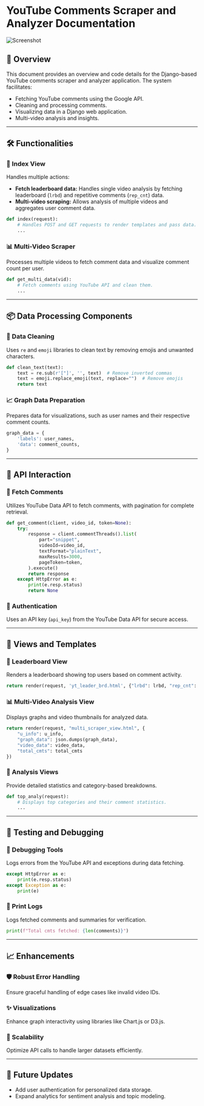 
# YouTube Comments Scraper and Analyzer Documentation
![Screenshot](https://res.cloudinary.com/dbrvducfo/image/upload/v1743337769/Screenshot_2025-03-30_175753_fahhwa.png)

## 📜 Overview
This document provides an overview and code details for the Django-based YouTube comments scraper and analyzer application. The system facilitates:

- Fetching YouTube comments using the Google API.
- Cleaning and processing comments.
- Visualizing data in a Django web application.
- Multi-video analysis and insights.

---

## 🛠 Functionalities

### 🎯 Index View
Handles multiple actions:

- **Fetch leaderboard data:** Handles single video analysis by fetching leaderboard (`lrbd`) and repetitive comments (`rep_cnt`) data.
- **Multi-video scraping:** Allows analysis of multiple videos and aggregates user comment data.

```python
def index(request):
    # Handles POST and GET requests to render templates and pass data.
    ...
```

### 📊 Multi-Video Scraper
Processes multiple videos to fetch comment data and visualize comment count per user.

```python
def get_multi_data(vid):
    # Fetch comments using YouTube API and clean them.
    ...
```

---

## 📦 Data Processing Components

### 🧹 Data Cleaning
Uses `re` and `emoji` libraries to clean text by removing emojis and unwanted characters.

```python
def clean_text(text):
    text = re.sub(r'["]', '', text)  # Remove inverted commas
    text = emoji.replace_emoji(text, replace="")  # Remove emojis
    return text
```

### 📈 Graph Data Preparation
Prepares data for visualizations, such as user names and their respective comment counts.

```python
graph_data = {
    'labels': user_names,
    'data': comment_counts,
}
```

---

## 📄 API Interaction

### 🔗 Fetch Comments
Utilizes YouTube Data API to fetch comments, with pagination for complete retrieval.

```python
def get_comment(client, video_id, token=None):
    try:
        response = client.commentThreads().list(
            part="snippet",
            videoId=video_id,
            textFormat="plainText",
            maxResults=3000,
            pageToken=token,
        ).execute()
        return response
    except HttpError as e:
        print(e.resp.status)
        return None
```

### 🔑 Authentication
Uses an API key (`api_key`) from the YouTube Data API for secure access.

---

## 📂 Views and Templates

### 🌟 Leaderboard View
Renders a leaderboard showing top users based on comment activity.

```python
return render(request, 'yt_leader_brd.html', {"lrbd": lrbd, "rep_cnt": rep_cnt})
```

### 📊 Multi-Video Analysis View
Displays graphs and video thumbnails for analyzed data.

```python
return render(request, "multi_scraper_view.html", {
    "u_info": u_info,
    "graph_data": json.dumps(graph_data),
    "video_data": video_data,
    "total_cmts": total_cmts
})
```

### 📝 Analysis Views
Provide detailed statistics and category-based breakdowns.

```python
def top_analy(request):
    # Displays top categories and their comment statistics.
    ...
```

---

## 🧪 Testing and Debugging

### 🐛 Debugging Tools
Logs errors from the YouTube API and exceptions during data fetching.

```python
except HttpError as e:
    print(e.resp.status)
except Exception as e:
    print(e)
```

### 📜 Print Logs
Logs fetched comments and summaries for verification.

```python
print(f"Total cmts fetched: {len(comments)}")
```

---

## 📈 Enhancements

### 🛡 Robust Error Handling
Ensure graceful handling of edge cases like invalid video IDs.

### ✨ Visualizations
Enhance graph interactivity using libraries like Chart.js or D3.js.

### 🚀 Scalability
Optimize API calls to handle larger datasets efficiently.

---

## 🚀 Future Updates
- Add user authentication for personalized data storage.
- Expand analytics for sentiment analysis and topic modeling.

